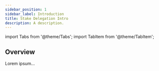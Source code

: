 ```yaml
---
sidebar_position: 1
sidebar_label: Introduction
title: Stake Delegation Intro
description: A description.
---
```


import Tabs from '@theme/Tabs';
import TabItem from '@theme/TabItem';

## Overview

Lorem ipsum...
